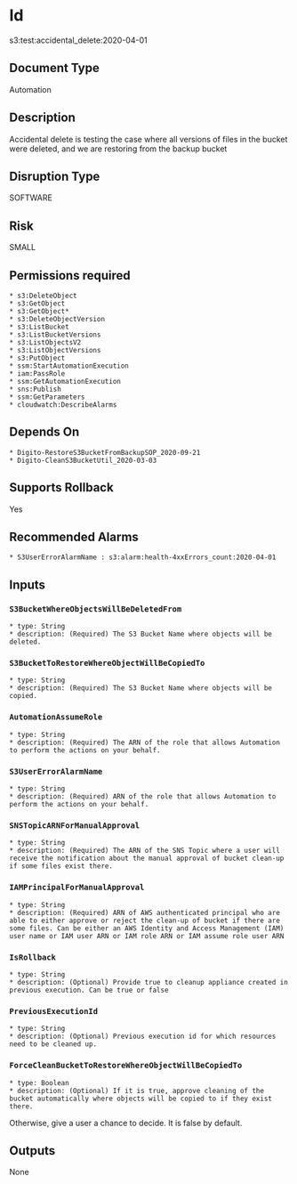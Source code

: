 # Id
s3:test:accidental_delete:2020-04-01

## Document Type
Automation

## Description
Accidental delete is testing the case where all versions of files in the bucket were deleted, and we are restoring from the backup bucket

## Disruption Type
SOFTWARE

## Risk
SMALL

## Permissions required
    * s3:DeleteObject
    * s3:GetObject
    * s3:GetObject*
    * s3:DeleteObjectVersion
    * s3:ListBucket
    * s3:ListBucketVersions
    * s3:ListObjectsV2
    * s3:ListObjectVersions
    * s3:PutObject
    * ssm:StartAutomationExecution
    * iam:PassRole
    * ssm:GetAutomationExecution
    * sns:Publish
    * ssm:GetParameters
    * cloudwatch:DescribeAlarms

## Depends On
    * Digito-RestoreS3BucketFromBackupSOP_2020-09-21
    * Digito-CleanS3BucketUtil_2020-03-03

## Supports Rollback
Yes

## Recommended Alarms
    * S3UserErrorAlarmName : s3:alarm:health-4xxErrors_count:2020-04-01

## Inputs
### `S3BucketWhereObjectsWillBeDeletedFrom`
    * type: String
    * description: (Required) The S3 Bucket Name where objects will be deleted.
### `S3BucketToRestoreWhereObjectWillBeCopiedTo`
    * type: String
    * description: (Required) The S3 Bucket Name where objects will be copied.
### `AutomationAssumeRole`
    * type: String
    * description: (Required) The ARN of the role that allows Automation to perform the actions on your behalf.
### `S3UserErrorAlarmName`
    * type: String
    * description: (Required) ARN of the role that allows Automation to perform the actions on your behalf.
### `SNSTopicARNForManualApproval`
    * type: String
    * description: (Required) The ARN of the SNS Topic where a user will receive the notification about the manual approval of bucket clean-up if some files exist there.
### `IAMPrincipalForManualApproval`
    * type: String
    * description: (Required) ARN of AWS authenticated principal who are able to either approve or reject the clean-up of bucket if there are some files. Can be either an AWS Identity and Access Management (IAM) user name or IAM user ARN or IAM role ARN or IAM assume role user ARN
### `IsRollback`
    * type: String
    * description: (Optional) Provide true to cleanup appliance created in previous execution. Can be true or false
### `PreviousExecutionId`
    * type: String
    * description: (Optional) Previous execution id for which resources need to be cleaned up.
### `ForceCleanBucketToRestoreWhereObjectWillBeCopiedTo`
    * type: Boolean
    * description: (Optional) If it is true, approve cleaning of the bucket automatically where objects will be copied to if they exist there.
Otherwise, give a user a chance to decide. It is false by default.

## Outputs
None
